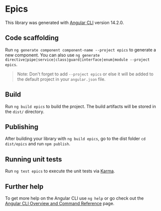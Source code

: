 # Epics

This library was generated with [Angular CLI](https://github.com/angular/angular-cli) version 14.2.0.

## Code scaffolding

Run `ng generate component component-name --project epics` to generate a new component. You can also use `ng generate directive|pipe|service|class|guard|interface|enum|module --project epics`.
> Note: Don't forget to add `--project epics` or else it will be added to the default project in your `angular.json` file. 

## Build

Run `ng build epics` to build the project. The build artifacts will be stored in the `dist/` directory.

## Publishing

After building your library with `ng build epics`, go to the dist folder `cd dist/epics` and run `npm publish`.

## Running unit tests

Run `ng test epics` to execute the unit tests via [Karma](https://karma-runner.github.io).

## Further help

To get more help on the Angular CLI use `ng help` or go check out the [Angular CLI Overview and Command Reference](https://angular.io/cli) page.
